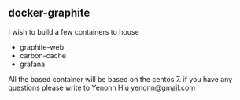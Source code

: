 ## docker-graphite ##

I wish to build a few containers to house

* graphite-web
* carbon-cache
* grafana

All the based container will be based on the centos 7. if you have any questions please write to Yenonn Hiu <yenonn@gmail.com>
